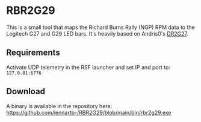 # RBR2G29

This is a small tool that maps the Richard Burns Rally (NGP) RPM data to the Logitech G27 and G29 LED bars. It's heavily based on Andris0's [DR2G27](https://github.com/Andris0/DR2G27).

## Requirements

Activate UDP telemetry in the RSF launcher and set IP and port to: `127.0.01:6776`

## Download

A binary is available in the repository here: https://github.com/lennartb-/RBR2G29/blob/main/bin/rbr2g29.exe
